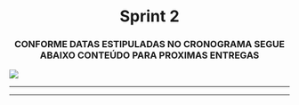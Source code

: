<h1 align = "center">  Sprint 2 </h1>

 <h3 align="center"> CONFORME DATAS ESTIPULADAS NO CRONOGRAMA SEGUE ABAIXO CONTEÚDO PARA PROXIMAS ENTREGAS   </h3>

   ![](https://i.imgur.com/rI4hI7E.jpg)

   <p align "center">

   <hr>

   <p align ="center">

   <p align "center">

   <hr>

   <p align ="center">


   <h5 align = "center">


   